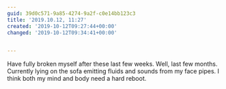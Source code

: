```yaml
---
guid: 39d0c571-9a85-4274-9a2f-c0e14bb123c3
title: '2019.10.12, 11:27'
created: '2019-10-12T09:27:44+00:00'
changed: '2019-10-12T09:34:41+00:00'


---
```


Have fully broken myself after these last few weeks. Well, last few months. Currently lying on the sofa emitting fluids and sounds from my face pipes. I think both my mind and body need a hard reboot. 
